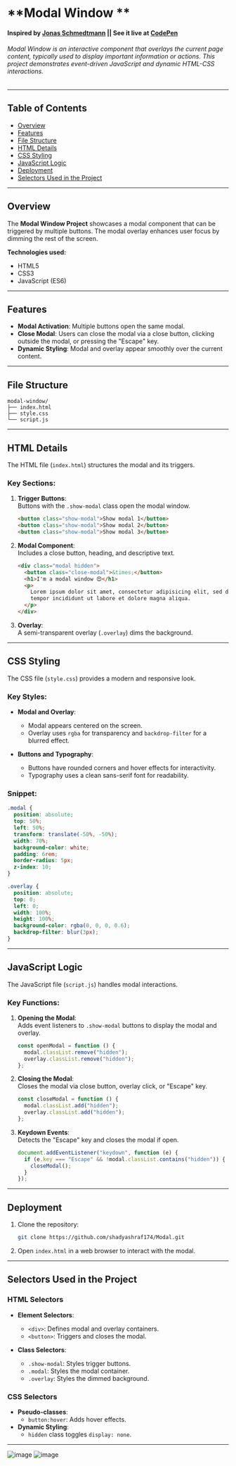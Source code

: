 # **Modal Window **  
#### Inspired by [Jonas Schmedtmann](https://github.com/jonasschmedtmann) || See it live at [CodePen](https://codepen.io/shady-ashraf/pen/ZYzGWVK)
###### *Modal Window* is an interactive component that overlays the current page content, typically used to display important information or actions. This project demonstrates event-driven JavaScript and dynamic HTML-CSS interactions.

---

## **Table of Contents**  
- [Overview](#overview)  
- [Features](#features)  
- [File Structure](#file-structure)  
- [HTML Details](#html-details)  
- [CSS Styling](#css-styling)  
- [JavaScript Logic](#javascript-logic)  
- [Deployment](#deployment)  
- [Selectors Used in the Project](#selectors-used-in-the-project)  

---

## **Overview**  
The **Modal Window Project** showcases a modal component that can be triggered by multiple buttons. The modal overlay enhances user focus by dimming the rest of the screen.  

**Technologies used:**  
- HTML5  
- CSS3  
- JavaScript (ES6)  

---

## **Features**  
- **Modal Activation**: Multiple buttons open the same modal.  
- **Close Modal**: Users can close the modal via a close button, clicking outside the modal, or pressing the "Escape" key.  
- **Dynamic Styling**: Modal and overlay appear smoothly over the current content.  

---

## **File Structure**  
```plaintext
modal-window/
├── index.html  
├── style.css  
└── script.js  
```  

---

## **HTML Details**  
The HTML file (`index.html`) structures the modal and its triggers.

### Key Sections:  
1. **Trigger Buttons**:  
   Buttons with the `.show-modal` class open the modal window.  
   ```html  
   <button class="show-modal">Show modal 1</button>  
   <button class="show-modal">Show modal 2</button>  
   <button class="show-modal">Show modal 3</button>  
   ```  

2. **Modal Component**:  
   Includes a close button, heading, and descriptive text.  
   ```html  
   <div class="modal hidden">  
     <button class="close-modal">&times;</button>  
     <h1>I'm a modal window 😍</h1>  
     <p>  
       Lorem ipsum dolor sit amet, consectetur adipisicing elit, sed do eiusmod  
       tempor incididunt ut labore et dolore magna aliqua.  
     </p>  
   </div>  
   ```  

3. **Overlay**:  
   A semi-transparent overlay (`.overlay`) dims the background.  

---

## **CSS Styling**  
The CSS file (`style.css`) provides a modern and responsive look.

### Key Styles:  
- **Modal and Overlay**:  
  - Modal appears centered on the screen.  
  - Overlay uses `rgba` for transparency and `backdrop-filter` for a blurred effect.  

- **Buttons and Typography**:  
  - Buttons have rounded corners and hover effects for interactivity.  
  - Typography uses a clean sans-serif font for readability.  

### Snippet:  
```css  
.modal {  
  position: absolute;  
  top: 50%;  
  left: 50%;  
  transform: translate(-50%, -50%);  
  width: 70%;  
  background-color: white;  
  padding: 6rem;  
  border-radius: 5px;  
  z-index: 10;  
}  

.overlay {  
  position: absolute;  
  top: 0;  
  left: 0;  
  width: 100%;  
  height: 100%;  
  background-color: rgba(0, 0, 0, 0.6);  
  backdrop-filter: blur(3px);  
}  
```  

---

## **JavaScript Logic**  
The JavaScript file (`script.js`) handles modal interactions.

### Key Functions:  
1. **Opening the Modal**:  
   Adds event listeners to `.show-modal` buttons to display the modal and overlay.  
   ```javascript  
   const openModal = function () {  
     modal.classList.remove("hidden");  
     overlay.classList.remove("hidden");  
   };  
   ```  

2. **Closing the Modal**:  
   Closes the modal via close button, overlay click, or "Escape" key.  
   ```javascript  
   const closeModal = function () {  
     modal.classList.add("hidden");  
     overlay.classList.add("hidden");  
   };  
   ```  

3. **Keydown Events**:  
   Detects the "Escape" key and closes the modal if open.  
   ```javascript  
   document.addEventListener("keydown", function (e) {  
     if (e.key === "Escape" && !modal.classList.contains("hidden")) {  
       closeModal();  
     }  
   });  
   ```  

---

## **Deployment**  
1. Clone the repository:  
   ```bash  
   git clone https://github.com/shadyashraf174/Modal.git  
   ```  
2. Open `index.html` in a web browser to interact with the modal.  

---

## **Selectors Used in the Project**  

### **HTML Selectors**  
- **Element Selectors**:  
  - `<div>`: Defines modal and overlay containers.  
  - `<button>`: Triggers and closes the modal.  

- **Class Selectors**:  
  - `.show-modal`: Styles trigger buttons.  
  - `.modal`: Styles the modal container.  
  - `.overlay`: Styles the dimmed background.  

### **CSS Selectors**  
- **Pseudo-classes**:  
  - `button:hover`: Adds hover effects.  
- **Dynamic Styling**:  
  - `hidden` class toggles `display: none`.  

---

![image](https://github.com/user-attachments/assets/732c2a96-7135-44f2-afcc-fc85875d922f)
![image](https://github.com/user-attachments/assets/6b6d9941-32c0-4419-b992-c8c68aa0313a)

